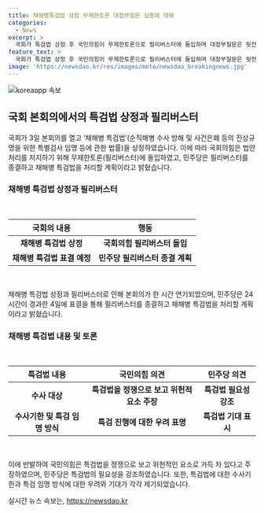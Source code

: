 ```yaml
---
title: 채해병특검법 상정 무제한토론 대정부질문 실종에 대해
categories:
  - News
excerpt: >
  국회가 특검법 상정 후 국민의힘이 무제한토론으로 필리버스터에 돌입하며 대정부질문은 뒷전으로 밀렸다. 4일에 특검법 표결이 예정돼 있고, 국민의힘이 정부의 입법권 존중을 당부했지만 민주당은 필리버스터를 종결하고 특검법을 처리할 계획이다. 특검법은 채해병 사건 등을 수사하는데 사용될 예정이지만 국회 내 갈등이 심화되고 있다. (150자)
feature_text: >
  국회가 특검법 상정 후 국민의힘이 무제한토론으로 필리버스터에 돌입하며 대정부질문은 뒷전으로 밀렸다. 4일에 특검법 표결이 예정돼 있고, 국민의힘이 정부의 입법권 존중을 당부했지만 민주당은 필리버스터를 종결하고 특검법을 처리할 계획이다. 특검법은 채해병 사건 등을 수사하는데 사용될 예정이지만 국회 내 갈등이 심화되고 있다. (150자)
image: 'https://newsdao.kr/res/images/meta/newsdao_breakingnews.jpg'
---
```


<p><img src="https://newsdao.kr/res/images/meta/newsdao_breakingnews.jpg" alt="koreaapp 속보" /></p>

<h2 data-ke-size="size26">국회 본회의에서의 특검법 상정과 필리버스터</h2>

<p data-ke-size="size16">국회가 3일 본회의를 열고 ‘채해병 특검법’(순직해병 수사 방해 및 사건은폐 등의 진상규명을 위한 특별검사 임명 등에 관한 법률)을 상정하였습니다. 이에 따라 국회의힘은 법안 처리를 저지하기 위해 무제한토론(필리버스터)에 돌입하였고, 민주당은 필리버스터를 종결하고 채해병 특검법을 처리할 계획이라고 밝혔습니다.</p>

<h3 data-ke-size="size24">채해병 특검법 상정과 필리버스터</h3>

<p data-ke-size="size16">&nbsp;</p>

<table>
    <thead>
        <tr>
            <th><b>국회의 내용</b></th>
            <th><b>행동</b></th>
        </tr>
    </thead>
    <tbody>
        <tr>
            <td style="text-align: center; height: 17px;"><b>채해병 특검법 상정</b></td>
            <td style="text-align: center; height: 17px;"><b>국회의힘 필리버스터 돌입</b></td>
        </tr>
        <tr>
            <td style="text-align: center; height: 17px;"><b>채해병 특검법 표결 예정</b></td>
            <td style="text-align: center; height: 17px;"><b>민주당 필리버스터 종결 계획</b></td>
        </tr>
    </tbody>
</table>

<p data-ke-size="size16">&nbsp;</p>

<p data-ke-size="size16">채해병 특검법 상정과 필리버스터로 인해 본회의가 한 시간 연기되었으며, 민주당은 24시간이 경과한 4일에 표결을 통해 필리버스터를 종결하고 채해병 특검법을 처리할 계획이라고 밝혔습니다.</p>

<h3 data-ke-size="size24">채해병 특검법 내용 및 토론</h3>

<p data-ke-size="size16">&nbsp;</p>

<table>
    <thead>
        <tr>
            <th><b>특검법 내용</b></th>
            <th><b>국민의힘 의견</b></th>
            <th><b>민주당 의견</b></th>
        </tr>
    </thead>
    <tbody>
        <tr>
            <td style="text-align: center; height: 17px;"><b>수사 대상</b></td>
            <td style="text-align: center; height: 17px;"><b>특검법을 정쟁으로 보고 위헌적 요소 주장</b></td>
            <td style="text-align: center; height: 17px;"><b>특검법 필요성 강조</b></td>
        </tr>
        <tr>
            <td style="text-align: center; height: 17px;"><b>수사기한 및 특검 임명 방식</b></td>
            <td style="text-align: center; height: 17px;"><b>특검 진행에 대한 우려 표명</b></td>
            <td style="text-align: center; height: 17px;"><b>특검법 기대 표시</b></td>
        </tr>
    </tbody>
</table>

<p data-ke-size="size16">&nbsp;</p>

<p data-ke-size="size16">이에 반발하여 국민의힘은 특검법을 정쟁으로 보고 위헌적인 요소로 가득 차 있다고 주장하였으며, 민주당은 특검법의 필요성을 강조하였습니다. 또한, 특검법에 대한 수사기한과 특검 임명 방식에 대한 우려와 기대가 각각 제기되었습니다.</p>
실시간 뉴스 속보는, <a href="https://newsdao.kr" rel="dofollow">https://newsdao.kr</a>


